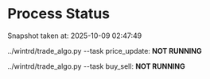 # Process Status

Snapshot taken at: 2025-10-09 02:47:49

../wintrd/trade_algo.py --task price_update: **NOT RUNNING**

../wintrd/trade_algo.py --task buy_sell: **NOT RUNNING**

